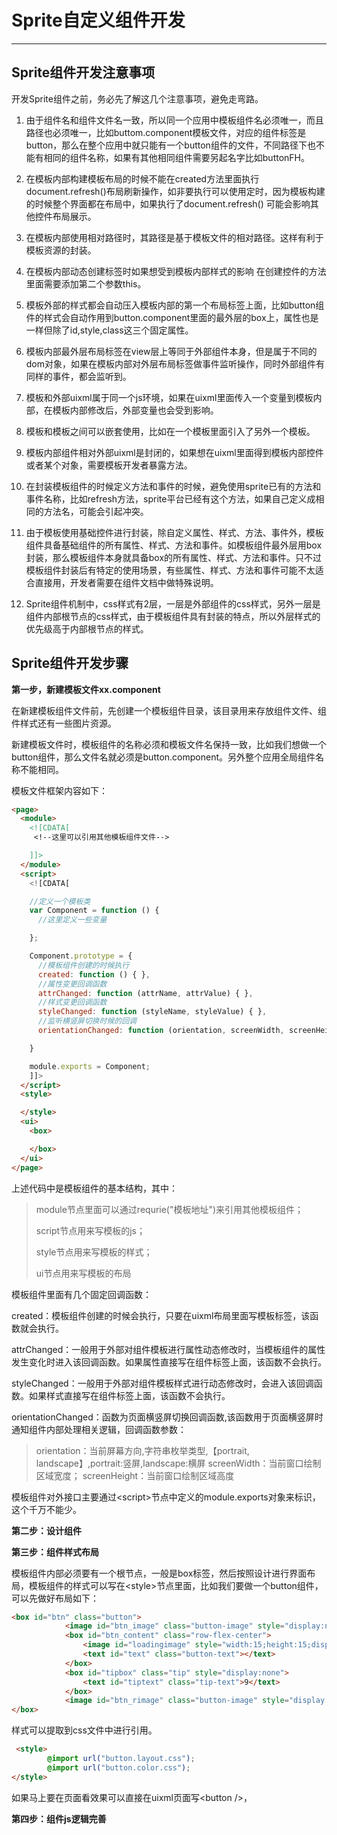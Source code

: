 #  Sprite自定义组件开发

----------  

<h2 id="cid_0">Sprite组件开发注意事项</h2>  

开发Sprite组件之前，务必先了解这几个注意事项，避免走弯路。

1.	由于组件名和组件文件名一致，所以同一个应用中模板组件名必须唯一，而且路径也必须唯一，比如buttom.component模板文件，对应的组件标签是button，那么在整个应用中就只能有一个button组件的文件，不同路径下也不能有相同的组件名称，如果有其他相同组件需要另起名字比如buttonFH。

2.	在模板内部构建模板布局的时候不能在created方法里面执行document.refresh()布局刷新操作，如非要执行可以使用定时，因为模板构建的时候整个界面都在布局中，如果执行了document.refresh() 可能会影响其他控件布局展示。

3.	在模板内部使用相对路径时，其路径是基于模板文件的相对路径。这样有利于模板资源的封装。

4.	在模板内部动态创建标签时如果想受到模板内部样式的影响 在创建控件的方法里面需要添加第二个参数this。

5.	模板外部的样式都会自动压入模板内部的第一个布局标签上面，比如button组件的样式会自动作用到button.component里面的最外层的box上，属性也是一样但除了id,style,class这三个固定属性。

6.	模板内部最外层布局标签在view层上等同于外部组件本身，但是属于不同的dom对象，如果在模板内部对外层布局标签做事件监听操作，同时外部组件有同样的事件，都会监听到。

7.	模板和外部uixml属于同一个js环境，如果在uixml里面传入一个变量到模板内部，在模板内部修改后，外部变量也会受到影响。

8.	模板和模板之间可以嵌套使用，比如在一个模板里面引入了另外一个模板。

9.	模板内部组件相对外部uixml是封闭的，如果想在uixml里面得到模板内部控件或者某个对象，需要模板开发者暴露方法。

10.	在封装模板组件的时候定义方法和事件的时候，避免使用sprite已有的方法和事件名称，比如refresh方法，sprite平台已经有这个方法，如果自己定义成相同的方法名，可能会引起冲突。

11.	由于模板使用基础控件进行封装，除自定义属性、样式、方法、事件外，模板组件具备基础组件的所有属性、样式、方法和事件。如模板组件最外层用box封装，那么模板组件本身就具备box的所有属性、样式、方法和事件。只不过模板组件封装后有特定的使用场景，有些属性、样式、方法和事件可能不太适合直接用，开发者需要在组件文档中做特殊说明。

12. Sprite组件机制中，css样式有2层，一层是外部组件的css样式，另外一层是组件内部根节点的css样式，由于模板组件具有封装的特点，所以外层样式的优先级高于内部根节点的样式。


<h2 id="cid_0">Sprite组件开发步骤</h2>  

**第一步，新建模板文件xx.component**

在新建模板组件文件前，先创建一个模板组件目录，该目录用来存放组件文件、组件样式还有一些图片资源。

新建模板文件时，模板组件的名称必须和模板文件名保持一致，比如我们想做一个button组件，那么文件名就必须是button.component。另外整个应用全局组件名称不能相同。

模板文件框架内容如下：

```html
<page>
  <module>
    <![CDATA[
     <!--这里可以引用其他模板组件文件-->

    ]]>
  </module>
  <script>
    <![CDATA[

    //定义一个模板类
    var Component = function () {
      //这里定义一些变量

    };

    Component.prototype = {
      //模板组件创建的时候执行
      created: function () { },
      //属性变更回调函数
      attrChanged: function (attrName, attrValue) { },
      //样式变更回调函数
      styleChanged: function (styleName, styleValue) { },
      //监听横竖屏切换时候的回调
      orientationChanged: function (orientation, screenWidth, screenHeight) { }

    }

    module.exports = Component;
    ]]>
  </script>
  <style>

  </style>
  <ui>
    <box>

    </box>
  </ui>
</page>
```

上述代码中是模板组件的基本结构，其中：

> module节点里面可以通过requrie("模板地址")来引用其他模板组件；
> 
> script节点用来写模板的js；
> 
> style节点用来写模板的样式；
> 
> ui节点用来写模板的布局


模板组件里面有几个固定回调函数：

created：模板组件创建的时候会执行，只要在uixml布局里面写模板标签，该函数就会执行。

attrChanged：一般用于外部对组件模板进行属性动态修改时，当模板组件的属性发生变化时进入该回调函数。如果属性直接写在组件标签上面，该函数不会执行。

styleChanged：一般用于外部对组件模板样式进行动态修改时，会进入该回调函数。如果样式直接写在组件标签上面，该函数不会执行。

orientationChanged：函数为页面横竖屏切换回调函数,该函数用于页面横竖屏时通知组件内部处理相关逻辑，回调函数参数：
> orientation：当前屏幕方向,字符串枚举类型,【portrait, landscape】,portrait:竖屏,landscape:横屏
> screenWidth：当前窗口绘制区域宽度；
> screenHeight：当前窗口绘制区域高度


模板组件对外接口主要通过&lt;script&gt;节点中定义的module.exports对象来标识，这个千万不能少。


**第二步：设计组件**


**第三步：组件样式布局**

模板组件内部必须要有一个根节点，一般是box标签，然后按照设计进行界面布局，模板组件的样式可以写在&lt;style&gt;节点里面，比如我们要做一个button组件，可以先做好布局如下：

```html
<box id="btn" class="button">
            <image id="btn_image" class="button-image" style="display:none" />
            <box id="btn_content" class="row-flex-center">
                <image id="loadingimage" style="width:15;height:15;display:none" class="button-image" src="loading.gif" />
                <text id="text" class="button-text"></text>
            </box>
            <box id="tipbox" class="tip" style="display:none">
                <text id="tiptext" class="tip-text">9</text>
            </box>
            <image id="btn_rimage" class="button-image" style="display:none" />
</box>
```

样式可以提取到css文件中进行引用。

```html
 <style>     
        @import url("button.layout.css");
        @import url("button.color.css");
</style>
```



如果马上要在页面看效果可以直接在uixml页面写&lt;button /&gt;，



**第四步：组件js逻辑完善**